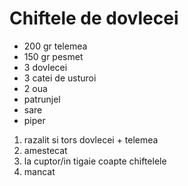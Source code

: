 ---
---
# Chiftele de dovlecei

- 200 gr telemea
- 150 gr pesmet
- 3 dovlecei
- 3 catei de usturoi
- 2 oua 
- patrunjel 
- sare 
- piper

1. razalit si tors dovlecei + telemea
2. amestecat
3. la cuptor/in tigaie coapte chiftelele
4. mancat